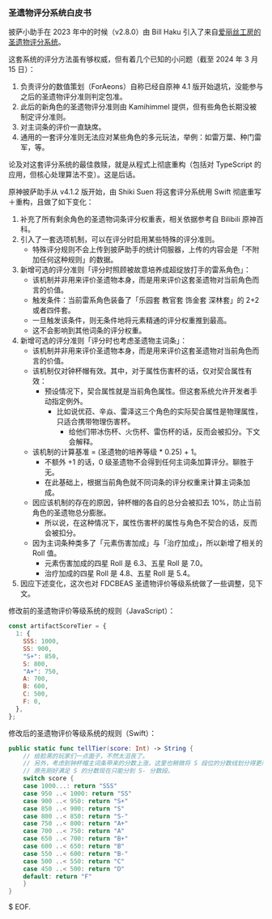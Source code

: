 ### 圣遗物评分系统白皮书

披萨小助手在 2023 年中的时候（v2.8.0）由 Bill Haku 引入了来自[爱丽丝工房的圣遗物评分系统](https://github.com/Kamihimmel/artifactrating)。

这套系统的评分方法虽有够权威，但有着几个已知的小问题（截至 2024 年 3 月 15 日）：

1. 负责评分的数值策划（ForAeons）自称已经自原神 4.1 版开始退坑，没能参与之后的圣遗物评分准则判定包准。
2. 此后的新角色的圣遗物评分准则由 Kamihimmel 提供，但有些角色长期没被制定评分准则。
3. 对主词条的评价一直缺席。
4. 通用的一套评分准则无法应对某些角色的多元玩法，举例：如雷万葉、种门雷军，等。

论及对这套评分系统的最佳救赎，就是从程式上彻底重构（包括对 TypeScript 的应用，但核心处理算法不变）。这是后话。

原神披萨助手从 v4.1.2 版开始，由 Shiki Suen 将这套评分系统用 Swift 彻底重写＋重构，且做了如下变化：

1. 补充了所有剩余角色的圣遗物词条评分权重表，相关依据参考自 Bilibili 原神百科。
2. 引入了一套选项机制，可以在评分时启用某些特殊的评分准则。
    - 特殊评分规则不会上传到披萨助手的统计伺服器，上传的内容会是「不附加任何这种规则」的数据。
3. 新增可选的评分准则「评分时照顾被故意培养成超绽放打手的雷系角色」：
    - 该机制并非用来评价圣遗物本身，而是用来评价这套圣遗物对当前角色而言的价值。
    - 触发条件：当前雷系角色装备了「乐园套 教官套 饰金套 深林套」的 2+2 或者四件套。
    - 一旦触发该条件，则无条件地将元素精通的评分权重推到最高。
    - 这不会影响到其他词条的评分权重。
4. 新增可选的评分准则「评分时也考虑圣遗物主词条」：
    - 该机制并非用来评价圣遗物本身，而是用来评价这套圣遗物对当前角色而言的价值。
    - 该机制仅对钟杯帽有效。其中，对于属性伤害杯的话，仅对契合属性有效：
        - 预设情况下，契合属性就是当前角色属性。但这套系统允许开发者手动指定例外。
            - 比如说优菈、辛焱、雷泽这三个角色的实际契合属性是物理属性，只适合携带物理伤害杯。
                - 给他们带冰伤杯、火伤杯、雷伤杯的话，反而会被扣分。下文会解释。
    - 该机制的计算基准 = (圣遗物的培养等级 * 0.25) + 1。
        - 不额外 +1 的话，0 级圣遗物不会得到任何主词条加算评分。聊胜于无。
        - 在此基础上，根据当前角色就不同词条的评分权重来计算主词条加成。
    - 因应该机制的存在的原因，钟杯帽的各自的总分会被扣去 10%，防止当前角色的圣遗物总分膨胀。
        - 所以说，在这种情况下，属性伤害杯的属性与角色不契合的话，反而会被扣分。
    - 因为主词条种类多了「元素伤害加成」与「治疗加成」，所以新增了相关的 Roll 值。
        - 元素伤害加成的四星 Roll 是 6.3、五星 Roll 是 7.0。
        - 治疗加成的四星 Roll 是 4.8、五星 Roll 是 5.4。
5. 因应下述变化，这次也对 FDCBEAS 圣遗物评价等级系统做了一些调整，见下文。

修改前的圣遗物评价等级系统的规则（JavaScript）：
```js
const artifactScoreTier = {
  1: {
    SSS: 1000,
    SS: 900,
    "S+": 850,
    S: 800,
    "A+": 750,
    A: 700,
    B: 600,
    C: 500,
    F: 0,
  },
};
```

修改后的圣遗物评价等级系统的规则（Swift）：
```swift
public static func tellTier(score: Int) -> String {
    // 给脸黑的玩家们一点面子，不然太沮丧了。
    // 另外，考虑到钟杯帽主词条带来的分数上涨，这里也稍微将 S 段位的分数线划分得更严格一些。
    // 原先刚好满足 S 的分数现在只能分到 S- 分数段。
    switch score {
    case 1000...: return "SSS"
    case 950 ..< 1000: return "SS"
    case 900 ..< 950: return "S+"
    case 850 ..< 900: return "S"
    case 800 ..< 850: return "S-"
    case 750 ..< 800: return "A+"
    case 700 ..< 750: return "A"
    case 650 ..< 700: return "B+"
    case 600 ..< 650: return "B"
    case 550 ..< 600: return "B-"
    case 500 ..< 550: return "C"
    case 450 ..< 500: return "D"
    default: return "F"
    }
}
```

$ EOF.
